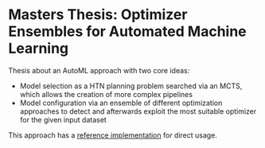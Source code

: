 # Masters Thesis: Optimizer Ensembles for Automated Machine Learning

Thesis about an AutoML approach with two core ideas:
* Model selection as a HTN planning problem searched via an MCTS, which allows the creation of more complex pipelines
* Model configuration via an ensemble of different optimization approaches to detect and afterwards exploit the most suitable optimizer for the given input dataset

This approach has a [reference implementation](https://github.com/Berberer/frankensteins-automl) for direct usage.
